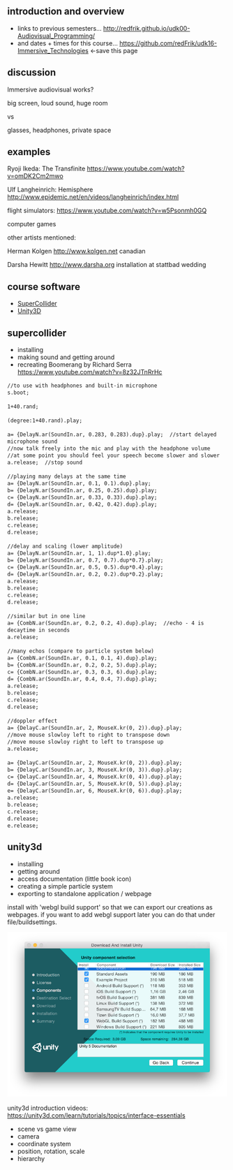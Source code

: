 introduction and overview
--------------------

* links to previous semesters... <http://redfrik.github.io/udk00-Audiovisual_Programming/>
* and dates + times for this course... <https://github.com/redFrik/udk16-Immersive_Technologies> <-save this page

discussion
--

Immersive audiovisual works?

big screen, loud sound, huge room

vs

glasses, headphones, private space

examples
--

Ryoji Ikeda: The Transfinite <https://www.youtube.com/watch?v=omDK2Cm2mwo>

Ulf Langheinrich: Hemisphere <http://www.epidemic.net/en/videos/langheinrich/index.html>

flight simulators: <https://www.youtube.com/watch?v=w5Psonmh0GQ>

computer games

other artists mentioned:

Herman Kolgen <http://www.kolgen.net> canadian

Darsha Hewitt <http://www.darsha.org> installation at stattbad wedding

course software
--

* [SuperCollider](http://supercollider.github.io/download.html)
* [Unity3D](http://unity3d.com)

supercollider
--

* installing
* making sound and getting around
* recreating Boomerang by Richard Serra <https://www.youtube.com/watch?v=8z32JTnRrHc>

```
//to use with headphones and built-in microphone
s.boot;

1+40.rand;

(degree:1+40.rand).play;

a= {DelayN.ar(SoundIn.ar, 0.283, 0.283).dup}.play;  //start delayed microphone sound
//now talk freely into the mic and play with the headphone volume
//at some point you should feel your speech become slower and slower
a.release;  //stop sound

//playing many delays at the same time
a= {DelayN.ar(SoundIn.ar, 0.1, 0.1).dup}.play;
b= {DelayN.ar(SoundIn.ar, 0.25, 0.25).dup}.play;
c= {DelayN.ar(SoundIn.ar, 0.33, 0.33).dup}.play;
d= {DelayN.ar(SoundIn.ar, 0.42, 0.42).dup}.play;
a.release;
b.release;
c.release;
d.release;

//delay and scaling (lower amplitude)
a= {DelayN.ar(SoundIn.ar, 1, 1).dup*1.0}.play;
b= {DelayN.ar(SoundIn.ar, 0.7, 0.7).dup*0.7}.play;
c= {DelayN.ar(SoundIn.ar, 0.5, 0.5).dup*0.4}.play;
d= {DelayN.ar(SoundIn.ar, 0.2, 0.2).dup*0.2}.play;
a.release;
b.release;
c.release;
d.release;

//similar but in one line
a= {CombN.ar(SoundIn.ar, 0.2, 0.2, 4).dup}.play;  //echo - 4 is decaytime in seconds
a.release;

//many echos (compare to particle system below)
a= {CombN.ar(SoundIn.ar, 0.1, 0.1, 4).dup}.play;
b= {CombN.ar(SoundIn.ar, 0.2, 0.2, 5).dup}.play;
c= {CombN.ar(SoundIn.ar, 0.3, 0.3, 6).dup}.play;
d= {CombN.ar(SoundIn.ar, 0.4, 0.4, 7).dup}.play;
a.release;
b.release;
c.release;
d.release;

//doppler effect
a= {DelayC.ar(SoundIn.ar, 2, MouseX.kr(0, 2)).dup}.play;
//move mouse slowloy left to right to transpose down
//move mouse slowloy right to left to transpose up
a.release;

a= {DelayC.ar(SoundIn.ar, 2, MouseX.kr(0, 2)).dup}.play;
b= {DelayC.ar(SoundIn.ar, 3, MouseX.kr(0, 3)).dup}.play;
c= {DelayC.ar(SoundIn.ar, 4, MouseX.kr(0, 4)).dup}.play;
d= {DelayC.ar(SoundIn.ar, 5, MouseX.kr(0, 5)).dup}.play;
e= {DelayC.ar(SoundIn.ar, 6, MouseX.kr(0, 6)).dup}.play;
a.release;
b.release;
c.release;
d.release;
e.release;
```

unity3d
--

* installing
* getting around
* access documentation (little book icon)
* creating a simple particle system
* exporting to standalone application / webpage

install with 'webgl build support' so that we can export our creations as webpages. if you want to add webgl support later you can do that under file/buildsettings.

![unity_install_webgl](01unity_install_webgl.png?raw=true "unity_install_webgl")

unity3d introduction videos: <https://unity3d.com/learn/tutorials/topics/interface-essentials>

* scene vs game view
* camera
* coordinate system
* position, rotation, scale
* hierarchy
